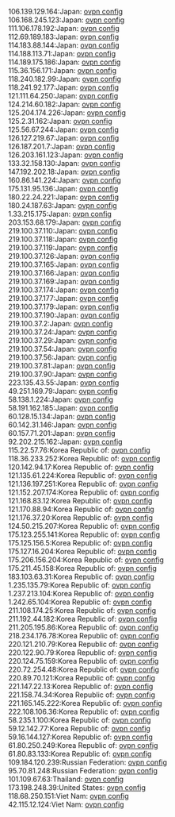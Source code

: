106.139.129.164:Japan: [ovpn config](vpn/106_139_129_164.ovpn)  
106.168.245.123:Japan: [ovpn config](vpn/106_168_245_123.ovpn)  
111.106.178.192:Japan: [ovpn config](vpn/111_106_178_192.ovpn)  
112.69.189.183:Japan: [ovpn config](vpn/112_69_189_183.ovpn)  
114.183.88.144:Japan: [ovpn config](vpn/114_183_88_144.ovpn)  
114.188.113.71:Japan: [ovpn config](vpn/114_188_113_71.ovpn)  
114.189.175.186:Japan: [ovpn config](vpn/114_189_175_186.ovpn)  
115.36.156.171:Japan: [ovpn config](vpn/115_36_156_171.ovpn)  
118.240.182.99:Japan: [ovpn config](vpn/118_240_182_99.ovpn)  
118.241.92.177:Japan: [ovpn config](vpn/118_241_92_177.ovpn)  
121.111.64.250:Japan: [ovpn config](vpn/121_111_64_250.ovpn)  
124.214.60.182:Japan: [ovpn config](vpn/124_214_60_182.ovpn)  
125.204.174.226:Japan: [ovpn config](vpn/125_204_174_226.ovpn)  
125.2.31.162:Japan: [ovpn config](vpn/125_2_31_162.ovpn)  
125.56.67.244:Japan: [ovpn config](vpn/125_56_67_244.ovpn)  
126.127.219.67:Japan: [ovpn config](vpn/126_127_219_67.ovpn)  
126.187.201.7:Japan: [ovpn config](vpn/126_187_201_7.ovpn)  
126.203.161.123:Japan: [ovpn config](vpn/126_203_161_123.ovpn)  
133.32.158.130:Japan: [ovpn config](vpn/133_32_158_130.ovpn)  
147.192.202.18:Japan: [ovpn config](vpn/147_192_202_18.ovpn)  
160.86.141.224:Japan: [ovpn config](vpn/160_86_141_224.ovpn)  
175.131.95.136:Japan: [ovpn config](vpn/175_131_95_136.ovpn)  
180.22.24.221:Japan: [ovpn config](vpn/180_22_24_221.ovpn)  
180.24.187.63:Japan: [ovpn config](vpn/180_24_187_63.ovpn)  
1.33.215.175:Japan: [ovpn config](vpn/1_33_215_175.ovpn)  
203.153.68.179:Japan: [ovpn config](vpn/203_153_68_179.ovpn)  
219.100.37.110:Japan: [ovpn config](vpn/219_100_37_110.ovpn)  
219.100.37.118:Japan: [ovpn config](vpn/219_100_37_118.ovpn)  
219.100.37.119:Japan: [ovpn config](vpn/219_100_37_119.ovpn)  
219.100.37.126:Japan: [ovpn config](vpn/219_100_37_126.ovpn)  
219.100.37.165:Japan: [ovpn config](vpn/219_100_37_165.ovpn)  
219.100.37.166:Japan: [ovpn config](vpn/219_100_37_166.ovpn)  
219.100.37.169:Japan: [ovpn config](vpn/219_100_37_169.ovpn)  
219.100.37.174:Japan: [ovpn config](vpn/219_100_37_174.ovpn)  
219.100.37.177:Japan: [ovpn config](vpn/219_100_37_177.ovpn)  
219.100.37.179:Japan: [ovpn config](vpn/219_100_37_179.ovpn)  
219.100.37.190:Japan: [ovpn config](vpn/219_100_37_190.ovpn)  
219.100.37.2:Japan: [ovpn config](vpn/219_100_37_2.ovpn)  
219.100.37.24:Japan: [ovpn config](vpn/219_100_37_24.ovpn)  
219.100.37.29:Japan: [ovpn config](vpn/219_100_37_29.ovpn)  
219.100.37.54:Japan: [ovpn config](vpn/219_100_37_54.ovpn)  
219.100.37.56:Japan: [ovpn config](vpn/219_100_37_56.ovpn)  
219.100.37.81:Japan: [ovpn config](vpn/219_100_37_81.ovpn)  
219.100.37.90:Japan: [ovpn config](vpn/219_100_37_90.ovpn)  
223.135.43.55:Japan: [ovpn config](vpn/223_135_43_55.ovpn)  
49.251.169.79:Japan: [ovpn config](vpn/49_251_169_79.ovpn)  
58.138.1.224:Japan: [ovpn config](vpn/58_138_1_224.ovpn)  
58.191.162.185:Japan: [ovpn config](vpn/58_191_162_185.ovpn)  
60.128.15.134:Japan: [ovpn config](vpn/60_128_15_134.ovpn)  
60.142.31.146:Japan: [ovpn config](vpn/60_142_31_146.ovpn)  
60.157.71.201:Japan: [ovpn config](vpn/60_157_71_201.ovpn)  
92.202.215.162:Japan: [ovpn config](vpn/92_202_215_162.ovpn)  
115.22.57.76:Korea Republic of: [ovpn config](vpn/115_22_57_76.ovpn)  
118.36.233.252:Korea Republic of: [ovpn config](vpn/118_36_233_252.ovpn)  
120.142.94.17:Korea Republic of: [ovpn config](vpn/120_142_94_17.ovpn)  
121.135.61.224:Korea Republic of: [ovpn config](vpn/121_135_61_224.ovpn)  
121.136.197.251:Korea Republic of: [ovpn config](vpn/121_136_197_251.ovpn)  
121.152.207.174:Korea Republic of: [ovpn config](vpn/121_152_207_174.ovpn)  
121.168.83.12:Korea Republic of: [ovpn config](vpn/121_168_83_12.ovpn)  
121.170.88.94:Korea Republic of: [ovpn config](vpn/121_170_88_94.ovpn)  
121.176.37.20:Korea Republic of: [ovpn config](vpn/121_176_37_20.ovpn)  
124.50.215.207:Korea Republic of: [ovpn config](vpn/124_50_215_207.ovpn)  
175.123.255.141:Korea Republic of: [ovpn config](vpn/175_123_255_141.ovpn)  
175.125.156.5:Korea Republic of: [ovpn config](vpn/175_125_156_5.ovpn)  
175.127.16.204:Korea Republic of: [ovpn config](vpn/175_127_16_204.ovpn)  
175.206.156.204:Korea Republic of: [ovpn config](vpn/175_206_156_204.ovpn)  
175.211.45.158:Korea Republic of: [ovpn config](vpn/175_211_45_158.ovpn)  
183.103.63.31:Korea Republic of: [ovpn config](vpn/183_103_63_31.ovpn)  
1.235.135.79:Korea Republic of: [ovpn config](vpn/1_235_135_79.ovpn)  
1.237.213.104:Korea Republic of: [ovpn config](vpn/1_237_213_104.ovpn)  
1.242.65.104:Korea Republic of: [ovpn config](vpn/1_242_65_104.ovpn)  
211.108.174.25:Korea Republic of: [ovpn config](vpn/211_108_174_25.ovpn)  
211.192.44.182:Korea Republic of: [ovpn config](vpn/211_192_44_182.ovpn)  
211.205.195.86:Korea Republic of: [ovpn config](vpn/211_205_195_86.ovpn)  
218.234.176.78:Korea Republic of: [ovpn config](vpn/218_234_176_78.ovpn)  
220.121.210.79:Korea Republic of: [ovpn config](vpn/220_121_210_79.ovpn)  
220.122.90.79:Korea Republic of: [ovpn config](vpn/220_122_90_79.ovpn)  
220.124.75.159:Korea Republic of: [ovpn config](vpn/220_124_75_159.ovpn)  
220.72.254.48:Korea Republic of: [ovpn config](vpn/220_72_254_48.ovpn)  
220.89.70.121:Korea Republic of: [ovpn config](vpn/220_89_70_121.ovpn)  
221.147.22.13:Korea Republic of: [ovpn config](vpn/221_147_22_13.ovpn)  
221.158.74.34:Korea Republic of: [ovpn config](vpn/221_158_74_34.ovpn)  
221.165.145.222:Korea Republic of: [ovpn config](vpn/221_165_145_222.ovpn)  
222.108.106.36:Korea Republic of: [ovpn config](vpn/222_108_106_36.ovpn)  
58.235.1.100:Korea Republic of: [ovpn config](vpn/58_235_1_100.ovpn)  
59.12.142.77:Korea Republic of: [ovpn config](vpn/59_12_142_77.ovpn)  
59.16.144.127:Korea Republic of: [ovpn config](vpn/59_16_144_127.ovpn)  
61.80.250.249:Korea Republic of: [ovpn config](vpn/61_80_250_249.ovpn)  
61.80.83.133:Korea Republic of: [ovpn config](vpn/61_80_83_133.ovpn)  
109.184.120.239:Russian Federation: [ovpn config](vpn/109_184_120_239.ovpn)  
95.70.81.248:Russian Federation: [ovpn config](vpn/95_70_81_248.ovpn)  
101.109.67.63:Thailand: [ovpn config](vpn/101_109_67_63.ovpn)  
173.198.248.39:United States: [ovpn config](vpn/173_198_248_39.ovpn)  
118.68.250.151:Viet Nam: [ovpn config](vpn/118_68_250_151.ovpn)  
42.115.12.124:Viet Nam: [ovpn config](vpn/42_115_12_124.ovpn)  
